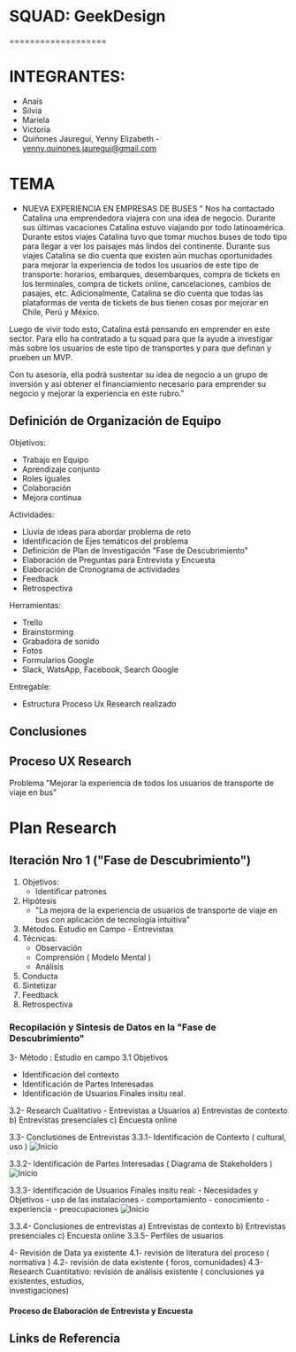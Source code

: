 # SQUAD: GeekDesign
===================

# INTEGRANTES:  
- Anaís
- Silvia
- Mariela
- Victoria
- Quiñones Jauregui, Yenny Elizabeth - yenny.quinones.jauregui@gmail.com

# TEMA
- NUEVA EXPERIENCIA EN EMPRESAS DE BUSES
" Nos ha contactado Catalina una emprendedora viajera con una idea de negocio. Durante sus últimas vacaciones Catalina estuvo viajando por todo latinoamérica. Durante estos viajes Catalina tuvo que tomar muchos buses de todo tipo para llegar a ver los paisajes más lindos del continente. Durante sus viajes Catalina se dio cuenta que existen aún muchas oportunidades para mejorar la experiencia de todos los usuarios de este tipo de transporte: horarios, embarques, desembarques, compra de tickets en los terminales, compra de tickets online, cancelaciones, cambios de pasajes, etc. Adicionalmente, Catalina se dio cuenta que todas las plataformas de venta de tickets de bus tienen cosas por mejorar en Chile, Perú y México.

Luego de vivir todo esto, Catalina está pensando en emprender en este sector. Para ello ha contratado a tu squad para que la ayude a investigar más sobre los usuarios de este tipo de transportes y para que definan y prueben un MVP.

Con tu asesoría, ella podrá sustentar su idea de negocio a un grupo de inversión y así obtener el financiamiento necesario para emprender su negocio y mejorar la experiencia en este rubro."

## Definición de Organización de Equipo
Objetivos:
- Trabajo en Equipo
- Aprendizaje conjunto
- Roles iguales
- Colaboración
- Mejora continua 

Actividades:
- Lluvia de ideas para abordar problema de reto
- Identificación de Ejes temáticos del problema
- Definición de Plan de Investigación "Fase de Descubrimiento"
- Elaboración de Preguntas para Entrevista y Encuesta
- Elaboración de Cronograma de actividades
- Feedback 
- Retrospectiva

Herramientas:
- Trello
- Brainstorming
- Grabadora de sonido
- Fotos
- Formularios Google
- Slack, WatsApp, Facebook, Search Google

Entregable:
- Estructura Proceso Ux Research realizado 

Conclusiones 
- 

## Proceso UX Research
Problema
"Mejorar la experiencia de todos los usuarios de transporte de viaje en bus"

Plan Research
=============

Iteración Nro 1 ("Fase de Descubrimiento")
-------------------------------------------
1. Objetivos:
   - Identificar patrones 
2. Hipótesis
    - "La mejora de la experiencia de usuarios de transporte de viaje en bus con aplicación de tecnología intuitiva"
3. Métodos.
   Estudio en Campo - Entrevistas
4. Técnicas:
    - Observación
    - Comprensión ( Modelo Mental )
    - Análisis 
5. Conducta
6. Sintetizar
7. Feedback 
8. Retrospectiva

### Recopilación y Sintesis de Datos en la "Fase de Descubrimiento"

3- Método : Estudio en campo
 3.1 Objetivos
   - Identificación del contexto 
   - Identificación de Partes Interesadas
   - Identificación de Usuarios Finales insitu real.

 3.2- Research Cualitativo - Entrevistas a Usuarios 
   a) Entrevistas de contexto 
   b) Entrevistas presenciales
   c) Encuesta online

3.3- Conclusiones de Entrevistas
   3.3.1- Identificación de Contexto ( cultural, uso )
        ![Inicio](images/diagrama-contexto.png)

   3.3.2- Identificación de Partes Interesadas ( Diagrama de Stakeholders )
        ![Inicio](images/diagrama-stakeholders.png)

   3.3.3- Identificación de Usuarios Finales insitu real: 
        - Necesidades y Objetivos
        - uso de las instalaciones
        - comportamiento
        - conocimiento
        - experiencia 
        - preocupaciones
        ![Inicio](images/usuarios-finales.png)

   3.3.4- Conclusiones de entrevistas
         a) Entrevistas de contexto
         b) Entrevistas presenciales
         c) Encuesta online
   3.3.5- Perfiles de usuarios

4- Revisión de Data ya existente 
  4.1- revisión de literatura del proceso ( normativa )
  4.2- revisión de data existente ( foros, comunidades)
  4.3- Research Cuantitativo: revisión de análisis existente ( conclusiones ya existentes, estudios,     
       investigaciones)

#### Proceso de Elaboración de Entrevista y Encuesta

## Links de Referencia

